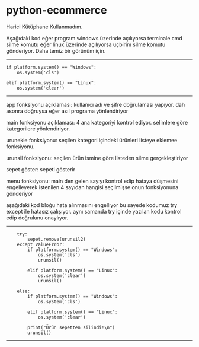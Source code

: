 # python-ecommerce
Harici Kütüphane Kullanmadım.

Aşağıdaki kod eğer program windows üzerinde açılıyorsa terminale cmd silme komutu eğer linux üzerinde açılıyorsa uçbirim silme komutu gönderiyor. Daha temiz bir görünüm için.
*********************************************
    if platform.system() == "Windows":
        os.system('cls')
             
    elif platform.system() == "Linux":
        os.system('clear')
*********************************************

app fonksiyonu açıklaması: kullanıcı adı ve şifre  doğrulaması yapıyor. dah asonra doğruysa eğer asıl programa yönlendiriyor

main fonksiyonu açıklaması: 4 ana kategoriyi kontrol ediyor. selimlere göre kategorilere yönlendiriyor.

urunekle fonksiyonu: seçilen kategori içindeki ürünleri listeye eklemee fonksiyonu.

urunsil fonksiyonu: seçilen ürün ismine göre listeden silme gerçekleştiriyor

sepet göster: sepeti gösterir

menu fonksiyonu: main den gelen sayıyı kontrol edip hataya düşmesini engelleyerek istenilen 4 sayıdan hangisi seçilmişse onun fonksiyonuna gönderiyor 

aşağıdaki kod bloğu hata alınmasını engelliyor bu sayede kodumuz try except ile hatasız çalışıyor. aynı samanda try içinde yazılan kodu kontrol edip doğrulunu onaylıyor.
********************************************
        try:
            sepet.remove(urunsil2)
        except ValueError:
            if platform.system() == "Windows":
                os.system('cls')
                urunsil()
          
            elif platform.system() == "Linux":
                os.system('clear')
                urunsil()
            
        else:
            if platform.system() == "Windows":
                os.system('cls')
          
            elif platform.system() == "Linux":
                os.system('clear')
        
            print("Ürün sepetten silindi!\n")
            urunsil()   
********************************************